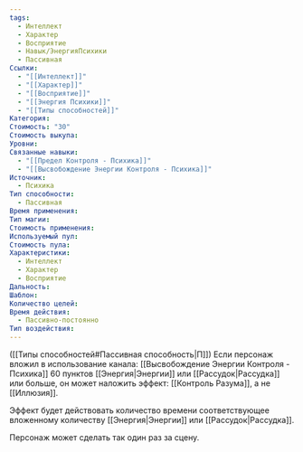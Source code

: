 ```yaml
---
tags:
  - Интеллект
  - Характер
  - Восприятие
  - Навык/ЭнергияПсихики
  - Пассивная
Ссылки:
  - "[[Интеллект]]"
  - "[[Характер]]"
  - "[[Восприятие]]"
  - "[[Энергия Психики]]"
  - "[[Типы способностей]]"
Категория: 
Стоимость: "30"
Стоимость выкупа: 
Уровни: 
Связанные навыки:
  - "[[Предел Контроля - Психика]]"
  - "[[Высвобождение Энергии Контроля - Психика]]"
Источник:
  - Психика
Тип способности:
  - Пассивная
Время применения: 
Тип магии: 
Стоимость применения: 
Используемый пул: 
Стоимость пула: 
Характеристики:
  - Интеллект
  - Характер
  - Восприятие
Дальность: 
Шаблон: 
Количество целей: 
Время действия:
  - Пассивно-постоянно
Тип воздействия:
---
```

([[Типы способностей#Пассивная способность|П]]) Если персонаж вложил в использование канала: [[Высвобождение Энергии Контроля - Психика]] 60 пунктов [[Энергия|Энергии]] или [[Рассудок|Рассудка]] или больше, он может наложить эффект: [[Контроль Разума]], а не [[Иллюзия]]. 

Эффект будет действовать количество времени соответствующее вложенному количеству [[Энергия|Энергии]] или [[Рассудок|Рассудка]].

Персонаж может сделать так один раз за сцену. 